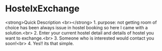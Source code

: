 # HostelxExchange
&lt;strong>Quick Description &lt;br>&lt;/strong> 1. purpose: not getting room of choice has been always issue in hostel booking so here I came with a solution.&lt;br>     2. Enter your current hostel detail and details of hostel you want to exchange.&lt;br>     3. Someone who is interested would contact you soon!&lt;br>     4. Yes!! its that simple.
